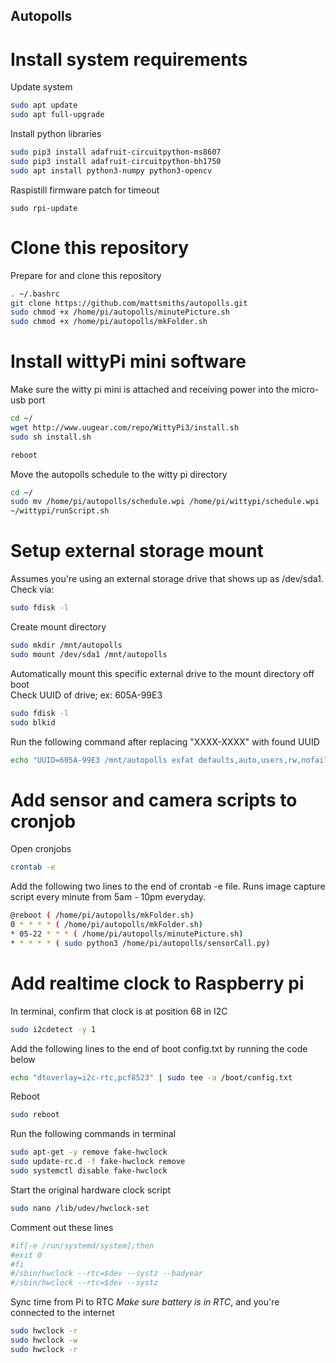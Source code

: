 Autopolls
-----


# Install system requirements
Update system
```bash
sudo apt update
sudo apt full-upgrade
```
Install python libraries
```bash
sudo pip3 install adafruit-circuitpython-ms8607
sudo pip3 install adafruit-circuitpython-bh1750
sudo apt install python3-numpy python3-opencv
```
Raspistill firmware patch for timeout
```
sudo rpi-update
```

# Clone this repository

Prepare for and clone this repository
```bash
. ~/.bashrc
git clone https://github.com/mattsmiths/autopolls.git
sudo chmod +x /home/pi/autopolls/minutePicture.sh
sudo chmod +x /home/pi/autopolls/mkFolder.sh
```

# Install wittyPi mini software

Make sure the witty pi mini is attached and receiving power into the micro-usb port

```bash
cd ~/
wget http://www.uugear.com/repo/WittyPi3/install.sh
sudo sh install.sh
```

```bash
reboot
```

Move the autopolls schedule to the witty pi directory

```bash
cd ~/
sudo mv /home/pi/autopolls/schedule.wpi /home/pi/wittypi/schedule.wpi
~/wittypi/runScript.sh
```

# Setup external storage mount

Assumes you're using an external storage drive that shows up as /dev/sda1. \
Check via: 
```bash
sudo fdisk -l
```
Create mount directory
```bash
sudo mkdir /mnt/autopolls
sudo mount /dev/sda1 /mnt/autopolls
```
Automatically mount this specific external drive to the mount directory off boot\
Check UUID of drive; ex: 605A-99E3
```bash
sudo fdisk -l
sudo blkid
```
Run the following command after replacing "XXXX-XXXX" with found UUID
```bash
echo "UUID=605A-99E3 /mnt/autopolls exfat defaults,auto,users,rw,nofail,umask=000 0 0" | sudo tee -a /etc/fstab
```
# Add sensor and camera scripts to cronjob

Open cronjobs
```bash
crontab -e
```

Add the following two lines to the end of crontab -e file. Runs image capture script every minute from 5am - 10pm everyday.

```bash
@reboot ( /home/pi/autopolls/mkFolder.sh)
0 * * * * ( /home/pi/autopolls/mkFolder.sh)
* 05-22 * * * ( /home/pi/autopolls/minutePicture.sh)
* * * * * ( sudo python3 /home/pi/autopolls/sensorCall.py)
```

# Add realtime clock to Raspberry pi

In terminal, confirm that clock is at position 68 in I2C
```bash
sudo i2cdetect -y 1
```

Add the following lines to the end of boot config.txt by running the code below
```bash
echo "dtoverlay=i2c-rtc,pcf8523" | sudo tee -a /boot/config.txt
```

Reboot
```bash
sudo reboot
```
Run the following commands in terminal
```bash
sudo apt-get -y remove fake-hwclock
sudo update-rc.d -f fake-hwclock remove
sudo systemctl disable fake-hwclock
```

Start the original hardware clock script
```bash
sudo nano /lib/udev/hwclock-set
```
Comment out these lines
```bash
#if[-e /run/systemd/system];then
#exit 0
#fi
#/sbin/hwclock --rtc=$dev --systz --badyear
#/sbin/hwclock --rtc=$dev --systz
```

Sync time from Pi to RTC *Make sure battery is in RTC*, and you're connected to the internet
```bash
sudo hwclock -r
sudo hwclock -w
sudo hwclock -r
```


